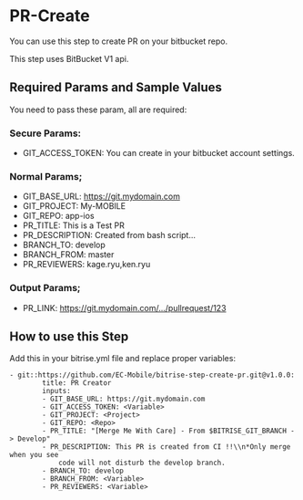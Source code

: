 # PR-Create

You can use this step to create PR on your bitbucket repo. 

This step uses BitBucket V1 api.


## Required Params and Sample Values

You need to pass these param, all are required:

### Secure Params:

- GIT_ACCESS_TOKEN:                                 You can create in your bitbucket account settings.

### Normal Params;
- GIT_BASE_URL:                                     https://git.mydomain.com
- GIT_PROJECT:                                      My-MOBILE
- GIT_REPO:                                         app-ios
- PR_TITLE:                                         This is a Test PR
- PR_DESCRIPTION:                                   Created from bash script...
- BRANCH_TO:                                        develop
- BRANCH_FROM:                                      master
- PR_REVIEWERS:                                     kage.ryu,ken.ryu

### Output Params;
- PR_LINK:                                          https://git.mydomain.com/.../pullrequest/123

## How to use this Step

Add this in your bitrise.yml file and replace proper variables:
```
- git::https://github.com/EC-Mobile/bitrise-step-create-pr.git@v1.0.0:
        title: PR Creator
        inputs:
        - GIT_BASE_URL: https://git.mydomain.com
        - GIT_ACCESS_TOKEN: <Variable>
        - GIT_PROJECT: <Project>
        - GIT_REPO: <Repo>
        - PR_TITLE: "[Merge Me With Care] - From $BITRISE_GIT_BRANCH -> Develop"
        - PR_DESCRIPTION: This PR is created from CI !!\\n*Only merge when you see
            code will not disturb the develop branch.
        - BRANCH_TO: develop
        - BRANCH_FROM: <Variable>
        - PR_REVIEWERS: <Variable>
```
